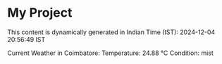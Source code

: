 # My Project

This content is dynamically generated in Indian Time (IST): 2024-12-04 20:56:49 IST


Current Weather in Coimbatore:
Temperature: 24.88 °C
Condition: mist
